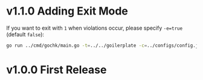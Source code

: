 # v1.1.0 Adding Exit Mode

If you want to exit with `1` when violations occur, please specify `-e=true` (default `false`):

```zsh
go run ../cmd/gochk/main.go -t=../../goilerplate -c=../configs/config.json -e=true
```

# v1.0.0 First Release
